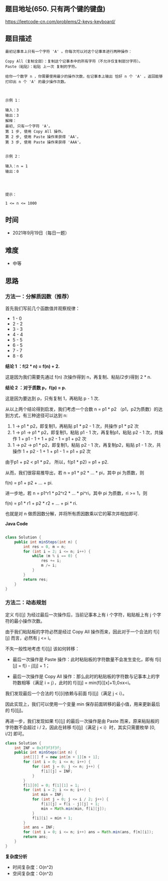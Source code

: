 
## 题目地址(650. 只有两个键的键盘)

https://leetcode-cn.com/problems/2-keys-keyboard/

## 题目描述

```
最初记事本上只有一个字符 'A' 。你每次可以对这个记事本进行两种操作：

Copy All（复制全部）：复制这个记事本中的所有字符（不允许仅复制部分字符）。
Paste（粘贴）：粘贴 上一次 复制的字符。

给你一个数字 n ，你需要使用最少的操作次数，在记事本上输出 恰好 n 个 'A' 。返回能够打印出 n 个 'A' 的最少操作次数。

 

示例 1：

输入：3
输出：3
解释：
最初, 只有一个字符 'A'。
第 1 步, 使用 Copy All 操作。
第 2 步, 使用 Paste 操作来获得 'AA'。
第 3 步, 使用 Paste 操作来获得 'AAA'。


示例 2：

输入：n = 1
输出：0


 

提示：

1 <= n <= 1000
```

## 时间

- 2021年9月19日（每日一题）

## 难度

- 中等

## 思路

### 方法一：分解质因数（推荐）

首先我们写前几个函数值并观察规律：
- 1 - 0
- 2 - 2
- 3 - 3
- 4 - 4
- 5 - 5
- 6 - 5
- 7 - 7
- 8 - 6

**结论 1 ：f(2 * n) = f(n) + 2.**

这是因为我们需要先通过 f(n) 次操作得到 n，再复制、粘贴(2步)得到 2 * n.

**结论 2 ：对于质数 p，f(p) = p.**

这是因为要达到 p，只有复制 1，再粘贴 p - 1 次.

从以上两个结论得到启发，我们考虑一个合数 n = p1 * p2 （p1，p2为质数）的达到方式，有三种途径可以达到 n:

1. 1 -> p1 * p2，即复制1，再粘贴 p1 * p2 - 1 次，共操作 p1 * p2 次 
2. 1 -> p1 -> p1 * p2，即复制1，粘贴 p1 - 1 次，再复制p1，粘贴 p2 - 1 次，共操作 1 + p1 - 1 + 1 + p2 - 1 = p1 + p2 次 
3. 1 -> p2 -> p1 * p2，即复制1，粘贴 p2 - 1 次，再复制p2，粘贴 p1 - 1 次，共操作 1 + p2 - 1 + 1 + p1 - 1 = p1 + p2 次 

由于p1 + p2 < p1 * p2， 所以，f(p1 * p2) = p1 + p2.

从而，我们很容易推导出，若 n = p1 * p2 * ... * pi，其中 pi 为质数，则

f(n) = p1 + p2 + ... + pi.

进一步地，若 n = p1^r1 * p2^r2 * ... * pi^ri，其中 pi 为质数，ri >= 1，则

f(n) = p1 * r1 + p2 * r2 + ... + pi * ri.

也就是对 n 做质因数分解，并将所有质因数乘以它的幂次并相加即可.

**Java Code**

```java

class Solution {
    public int minSteps(int n) {
        int res = 0, m = n;
        for (int i = 2; i <= n; i++) {
            while (m % i == 0) {
                res += i;
                m /= i;
            }
        }
        return res;
    }
}

```

### 方法二：动态规划
定义 f[i][j] 为经过最后一次操作后，当前记事本上有 i 个字符，粘贴板上有 j 个字符的最小操作次数。

由于我们粘贴板的字符必然是经过 Copy All 操作而来，因此对于一个合法的 f[i][j] 而言，必然有 j <= i。

不失一般性地考虑 f[i][j] 该如何转移：

- 最后一次操作是 Paste 操作：此时粘贴板的字符数量不会发生变化，即有 f[i][j] = f[i - j][j] + 1；

- 最后一次操作是 Copy All 操作：那么此时的粘贴板的字符数与记事本上的字符数相等（满足 i = j），此时的 f[i][j] = min(f[i][x]+1),0≤x<i。

我们发现最后一个合法的 f[i][i]依赖与前面 f[i][j]（满足 j < i）。

因此实现上，我们可以使用一个变量 min 保存前面转移的最小值，用来更新最后的 f[i][j]。

再进一步，我们发现如果 f[i][j] 的最后一次操作是由 Paste 而来，原来粘贴板的字符数不会超过 i / 2，因此在转移 f[i][j]（满足 j < i）时，其实只需要枚举 [0, i/2] 即可。

```java
class Solution {
    int INF = 0x3f3f3f3f;
    public int minSteps(int n) {
        int[][] f = new int[n + 1][n + 1];
        for (int i = 0; i <= n; i++) {
            for (int j = 0; j <= n; j++) {
                f[i][j] = INF;
            }
        }
        f[1][0] = 0; f[1][1] = 1;
        for (int i = 2; i <= n; i++) {
            int min = INF;
            for (int j = 0; j <= i / 2; j++) {
                f[i][j] = f[i - j][j] + 1;
                min = Math.min(min, f[i][j]);
            }
            f[i][i] = min + 1;
        }
        int ans = INF;
        for (int i = 0; i <= n; i++) ans = Math.min(ans, f[n][i]);
        return ans;
    }
}
```
**复杂度分析**

- 时间复杂度：O(n^2)
- 空间复杂度：O(n^2)

